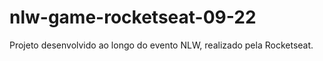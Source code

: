 # nlw-game-rocketseat-09-22
Projeto desenvolvido ao longo do evento NLW, realizado pela Rocketseat.
